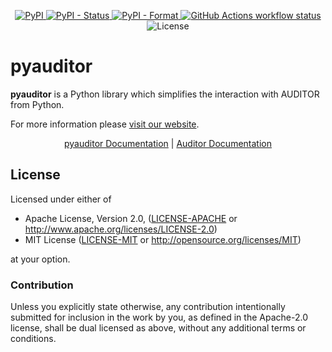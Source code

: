 <p align="center">
  <a href="https://pypi.org/project/python-auditor/">
    <img alt="PyPI" src="https://img.shields.io/pypi/v/python-auditor?style=flat-square">
  </a>
  <a href="https://pypi.org/project/python-auditor/">
    <img alt="PyPI - Status" src="https://img.shields.io/pypi/status/python-auditor?style=flat-square">
  </a>
  <a href="https://pypi.org/project/python-auditor/">
    <img alt="PyPI - Format" src="https://img.shields.io/pypi/format/python-auditor?style=flat-square">
  </a>
  <a href="https://github.com/alu-schumacher/AUDITOR/actions"
    ><img
      src="https://img.shields.io/github/workflow/status/alu-schumacher/AUDITOR/Auditor/main?label=Auditor CI&style=flat-square"
      alt="GitHub Actions workflow status"
  /></a>
  <img
    src="https://img.shields.io/crates/l/auditor?style=flat-square"
    alt="License"
  />
</p>

# pyauditor

**pyauditor** is a Python library which simplifies the interaction with AUDITOR from Python.

For more information please [visit our website](https://alu-schumacher.github.io/AUDITOR/).


<p align="center">
  <a href="https://alu-schumacher.github.io/AUDITOR/pyauditor/">pyauditor Documentation</a>
  |
  <a href="https://alu-schumacher.github.io/AUDITOR/">Auditor Documentation</a>
</p>

## License

Licensed under either of

 - Apache License, Version 2.0, ([LICENSE-APACHE](https://github.com/ALU-Schumacher/AUDITOR/blob/main/LICENSE-APACHE) or <http://www.apache.org/licenses/LICENSE-2.0>)
 - MIT License ([LICENSE-MIT](https://github.com/ALU-Schumacher/AUDITOR/blob/main/LICENSE-MIT) or <http://opensource.org/licenses/MIT>)

at your option.

### Contribution

Unless you explicitly state otherwise, any contribution intentionally submitted for inclusion in the work by you, as defined in the Apache-2.0 license, shall be dual licensed as above, without any additional terms or conditions.
